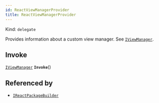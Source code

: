 ```yaml
---
id: ReactViewManagerProvider
title: ReactViewManagerProvider
---
```


Kind: `delegate`

Provides information about a custom view manager. See [`IViewManager`](IViewManager).

## Invoke
[`IViewManager`](IViewManager) **`Invoke`**()





## Referenced by
- [`IReactPackageBuilder`](IReactPackageBuilder)
